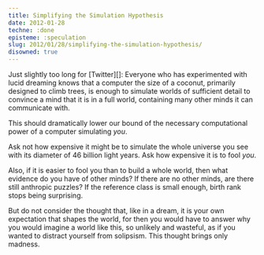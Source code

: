 ```yaml
---
title: Simplifying the Simulation Hypothesis
date: 2012-01-28
techne: :done
episteme: :speculation
slug: 2012/01/28/simplifying-the-simulation-hypothesis/
disowned: true
---
```


Just slightly too long for [Twitter][]: Everyone who has experimented with lucid dreaming knows that a computer the size of a coconut, primarily designed to climb trees, is enough to simulate worlds of sufficient detail to convince a mind that it is in a full world, containing many other minds it can communicate with.

This should dramatically lower our bound of the necessary computational power of a computer simulating *you*.

Ask not how expensive it might be to simulate the whole universe you see with its diameter of 46 billion light years. Ask how expensive it is to fool *you*. 

Also, if it is easier to fool you than to build a whole world, then what evidence do you have of other minds? If there are no other minds, are there still anthropic puzzles? If the reference class is small enough, birth rank stops being surprising.

But do not consider the thought that, like in a dream, it is your own expectation that shapes the world, for then you would have to answer why you would imagine a world like this, so unlikely and wasteful, as if you wanted to distract yourself from solipsism. This thought brings only madness.
